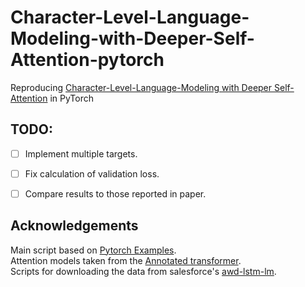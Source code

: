 # Character-Level-Language-Modeling-with-Deeper-Self-Attention-pytorch
Reproducing [Character-Level-Language-Modeling with Deeper Self-Attention](https://arxiv.org/pdf/1808.04444.pdf) in PyTorch

## TODO:
- [ ] Implement multiple targets.
- [ ] Fix calculation of validation loss.
- [ ] Compare results to those reported in paper.


## Acknowledgements
Main script based on [Pytorch Examples](https://github.com/pytorch/examples/tree/master/word_language_model).  
Attention models taken from the [Annotated transformer](http://nlp.seas.harvard.edu/2018/04/03/attention.html).  
Scripts for downloading the data from salesforce's [awd-lstm-lm](https://github.com/salesforce/awd-lstm-lm). 
